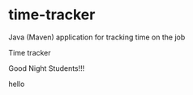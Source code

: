 # time-tracker
Java (Maven) application for tracking time on the job

Time tracker

Good Night Students!!!

hello 
